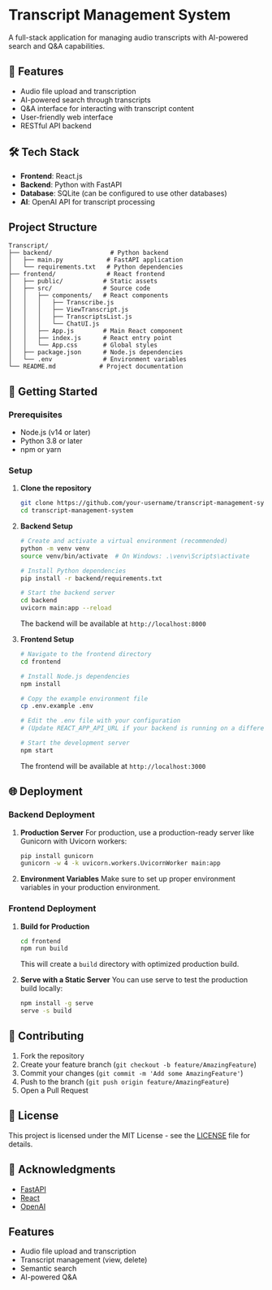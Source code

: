 # Transcript Management System

A full-stack application for managing audio transcripts with AI-powered search and Q&A capabilities.

## 🚀 Features

- Audio file upload and transcription
- AI-powered search through transcripts
- Q&A interface for interacting with transcript content
- User-friendly web interface
- RESTful API backend

## 🛠️ Tech Stack

- **Frontend**: React.js
- **Backend**: Python with FastAPI
- **Database**: SQLite (can be configured to use other databases)
- **AI**: OpenAI API for transcript processing

## Project Structure

```
Transcript/
├── backend/                # Python backend
│   ├── main.py            # FastAPI application
│   └── requirements.txt   # Python dependencies
├── frontend/              # React frontend
│   ├── public/           # Static assets
│   ├── src/              # Source code
│   │   ├── components/   # React components
│   │   │   ├── Transcribe.js
│   │   │   ├── ViewTranscript.js
│   │   │   ├── TranscriptsList.js
│   │   │   └── ChatUI.js
│   │   ├── App.js        # Main React component
│   │   ├── index.js      # React entry point
│   │   └── App.css       # Global styles
│   ├── package.json      # Node.js dependencies
│   └── .env              # Environment variables
└── README.md            # Project documentation
```

## 🚀 Getting Started

### Prerequisites

- Node.js (v14 or later)
- Python 3.8 or later
- npm or yarn

### Setup

1. **Clone the repository**
   ```bash
   git clone https://github.com/your-username/transcript-management-system.git
   cd transcript-management-system
   ```

2. **Backend Setup**
   ```bash
   # Create and activate a virtual environment (recommended)
   python -m venv venv
   source venv/bin/activate  # On Windows: .\venv\Scripts\activate
   
   # Install Python dependencies
   pip install -r backend/requirements.txt
   
   # Start the backend server
   cd backend
   uvicorn main:app --reload
   ```
   The backend will be available at `http://localhost:8000`

3. **Frontend Setup**
   ```bash
   # Navigate to the frontend directory
   cd frontend
   
   # Install Node.js dependencies
   npm install
   
   # Copy the example environment file
   cp .env.example .env
   
   # Edit the .env file with your configuration
   # (Update REACT_APP_API_URL if your backend is running on a different port)
   
   # Start the development server
   npm start
   ```
   The frontend will be available at `http://localhost:3000`

## 🌐 Deployment

### Backend Deployment

1. **Production Server**
   For production, use a production-ready server like Gunicorn with Uvicorn workers:
   ```bash
   pip install gunicorn
   gunicorn -w 4 -k uvicorn.workers.UvicornWorker main:app
   ```

2. **Environment Variables**
   Make sure to set up proper environment variables in your production environment.

### Frontend Deployment

1. **Build for Production**
   ```bash
   cd frontend
   npm run build
   ```
   This will create a `build` directory with optimized production build.

2. **Serve with a Static Server**
   You can use serve to test the production build locally:
   ```bash
   npm install -g serve
   serve -s build
   ```

## 🤝 Contributing

1. Fork the repository
2. Create your feature branch (`git checkout -b feature/AmazingFeature`)
3. Commit your changes (`git commit -m 'Add some AmazingFeature'`)
4. Push to the branch (`git push origin feature/AmazingFeature`)
5. Open a Pull Request

## 📝 License

This project is licensed under the MIT License - see the [LICENSE](LICENSE) file for details.

## 🙏 Acknowledgments

- [FastAPI](https://fastapi.tiangolo.com/)
- [React](https://reactjs.org/)
- [OpenAI](https://openai.com/)

## Features
- Audio file upload and transcription
- Transcript management (view, delete)
- Semantic search
- AI-powered Q&A

